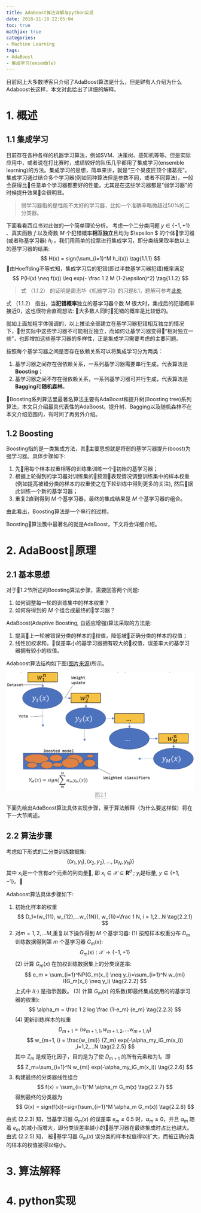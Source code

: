 ```yaml
---
title: AdaBoost算法详解与python实现
date: 2018-11-18 22:05:04
toc: true
mathjax: true
categories: 
- Machine Learning
tags:
- AdaBoost
- 集成学习(ensemble)
---
```


目前网上大多数博客只介绍了AdaBoost算法是什么，但是鲜有人介绍为什么Adaboost长这样，本文对此给出了详细的解释。
<!--more-->

# 1. 概述
## 1.1 集成学习
目前存在各种各样的机器学习算法，例如SVM、决策树、感知机等等。但是实际应用中，或者说在打比赛时，成绩较好的队伍几乎都用了集成学习(ensemble learning)的方法。集成学习的思想，简单来讲，就是“三个臭皮匠顶个诸葛亮”。集成学习通过结合多个学习器(例如同种算法但是参数不同，或者不同算法)，一般会获得比任意单个学习器都要好的性能，尤其是在这些学习器都是"弱学习器"的时候提升效果会很明显。
> 弱学习器指的是性能不太好的学习器，比如一个准确率略微超过50%的二分类器。

下面看看西瓜书对此做的一个简单理论分析。
考虑一个二分类问题 $y \in \{-1, +1\}$ 、真实函数 $f$ 以及奇数 $M$ 个犯错概率**相互独立**且均为 $\epsilon $ 的个体学习器(或者称基学习器) $h_i$ 。我们用简单的投票进行集成学习，即分类结果取半数以上的基学习器的结果:
$$
H(x) = sign(\sum_{i=1}^M h_i(x)) \tag{1.1.1}
$$
由Hoeffding不等式知，集成学习后的犯错(即过半数基学习器犯错)概率满足
$$
P(H(x) \neq f(x)) \leq exp(- \frac 1 2 M (1-2\epsilon)^2) \tag{1.1.2}
$$
> 式 $（1.1.2）$ 的证明是周志华《机器学习》的习题8.1，题解可参考[此处](https://blog.csdn.net/icefire_tyh/article/details/52194771)

式 $（1.1.2）$ 指出，当**犯错概率**独立的基学习器个数 $M$ 很大时，集成后的犯错概率接近0，这也很符合直观想法: 大多数人同时犯错的概率是比较低的。

就如上面加粗字体强调的，以上推论全部建立在基学习器犯错相互独立的情况下，但实际中这些学习器不可能相互独立，而如何让基学习器变得“相对独立一些”，也即增加这些基学习器的多样性，正是集成学习需要考虑的主要问题。

按照每个基学习器之间是否存在依赖关系可以将集成学习分为两类：
1. 基学习器之间存在强依赖关系，一系列基学习器需要串行生成，代表算法是**Boosting**；
2. 基学习器之间不存在强依赖关系，一系列基学习器可并行生成，代表算法是**Bagging**和**随机森林**。

Boosting系列算法里最著名算法主要有AdaBoost和提升树(Boosting tree)系列算法，本文只介绍最具代表性的AdaBoost。提升树、Bagging以及随机森林不在本文介绍范围内，有时间了再另外介绍。

## 1.2 Boosting
Boosting指的是一类集成方法，其主要思想就是将弱的基学习器提升(boost)为强学习器。具体步骤如下:
1. 先用每个样本权重相等的训练集训练一个初始的基学习器；
2. 根据上轮得到的学习器对训练集的预测表现情况调整训练集中的样本权重(例如提高被错分类的样本的权重使之在下轮训练中得到更多的关注), 然后据此训练一个新的基学习器；
3. 重复2直到得到 $M$ 个基学习器，最终的集成结果是 $M$ 个基学习器的组合。

由此看出，Boosting算法是一个串行的过程。

Boosting算法簇中最著名的就是AdaBoost，下文将会详细介绍。

# 2. AdaBoost原理

## 2.1 基本思想
对于1.2节所述的Boosting算法步骤，需要回答两个问题:
1. 如何调整每一轮的训练集中的样本权重？
2. 如何将得到的 $M$ 个组合成最终的学习器？

AdaBoost(Adaptive Boosting, 自适应增强)算法采取的方法是:
1. 提高上一轮被错误分类的样本的权值，降低被正确分类的样本的权值；
2. 线性加权求和。误差率小的基学习器拥有较大的权值，误差率大的基学习器拥有较小的权值。

Adaboost算法结构如下图([图片来源](https://www.python-course.eu/Boosting.php))所示。
<center>
    <img src="./adaboost/2.1.png" width="600" class="full-image">
    <br>
    <div style="border-bottom: 1px solid #d9d9d9;
    display: inline-block;
    color: #999;">图2.1</div>
</center>

下面先给出AdaBoost算法具体实现步骤，至于算法解释（为什么要这样做）将在下一大节阐述。


## 2.2 算法步骤

考虑如下形式的二分类训练数据集:
$$
\{(x_1,y_1),(x_2,y_2),...,(x_N,y_N)\}
$$
其中 $x_i$是一个含有$d$个元素的列向量, 即 $x_i\in \mathcal{X} \subseteq \mathbf{R}^d$ ; $y_i$是标量, $y\in\{+1,-1\}$。

Adaboost算法具体步骤如下:
1. 初始化样本的权重
$$
D_1=(w_{11}, w_{12},...w_{1N}), w_{1i}=\frac 1 N, i = 1,2...N \tag{2.2.1}
$$
2. 对$m = 1,2,...M$,重复以下操作得到 $M$ 个基学习器:
(1) 按照样本权重分布 $D_m$ 训练数据得到第 $m$ 个基学习器 $G_m(x)$:
$$
G_m(x): \mathcal{X} \to \{-1, +1\}
$$
(2) 计算 $G_m(x)$ 在加权训练数据集上的分类误差率:
$$
e_m = \sum_{i=1}^NP(G_m(x_i) \neq y_i)=\sum_{i=1}^N w_{mi} I(G_m(x_i) \neq y_i) \tag{2.2.2}
$$
上式中 $I(\cdot)$ 是指示函数。
(3) 计算 $G_m(x)$ 的系数(即最终集成使用的的基学习器的权重):  
$$
\alpha_m = \frac 1 2 log \frac {1-e_m} {e_m} \tag{2.2.3}
$$
(4) 更新训练样本的权重
$$
D_{m+1}=(w_{m+1,1}, w_{m+1,2},...w_{m+1,N}) \tag{2.2.4}
$$
$$
w_{m+1, i} = \frac{w_{mi}} {Z_m} exp(-\alpha_my_iG_m(x_i)) ,i=1,2,...N \tag{2.2.5} 
$$
其中 $Z_m$ 是规范化因子，目的是为了使 $D_{m+1}$ 的所有元素和为1。即
$$
Z_m=\sum_{i=1}^N w_{mi} exp(-\alpha_my_iG_m(x_i)) \tag{2.2.6}
$$
3. 构建最终的分类器线性组合
$$
f(x) = \sum_{i=1}^M \alpha_m G_m(x) \tag{2.2.7}
$$
得到最终的分类器为
$$
G(x) = sign(f(x))=sign(\sum_{i=1}^M \alpha_m G_m(x)) \tag{2.2.8}
$$

由式 $(2.2.3)$ 知，当基学习器 $G_m(x)$ 的误差率 $e_m \le 0.5$ 时，$\alpha_m \ge 0$，并且 $\alpha_m$ 随着 $e_m$ 的减小而增大，即分类误差率越小的基学习器在最终集成时占比也越大。
由式 $(2.2.5)$ 知， 被基学习器 $G_m(x)$ 误分类的样本权值得以扩大，而被正确分类的样本的权值被得以缩小。


# 3. 算法解释

# 4. python实现